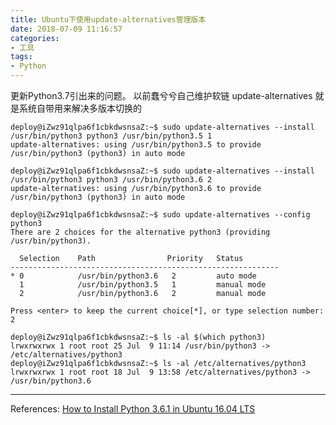 ```yaml
---
title: Ubuntu下使用update-alternatives管理版本
date: 2018-07-09 11:16:57
categories:
- 工具
tags:
- Python
---
```


更新Python3.7引出来的问题。 以前蠢兮兮自己维护软链
update-alternatives 就是系统自带用来解决多版本切换的

<!-- more -->

```shell
deploy@iZwz91qlpa6f1cbkdwsnsaZ:~$ sudo update-alternatives --install /usr/bin/python3 python3 /usr/bin/python3.5 1
update-alternatives: using /usr/bin/python3.5 to provide /usr/bin/python3 (python3) in auto mode

deploy@iZwz91qlpa6f1cbkdwsnsaZ:~$ sudo update-alternatives --install /usr/bin/python3 python3 /usr/bin/python3.6 2
update-alternatives: using /usr/bin/python3.6 to provide /usr/bin/python3 (python3) in auto mode

deploy@iZwz91qlpa6f1cbkdwsnsaZ:~$ sudo update-alternatives --config python3
There are 2 choices for the alternative python3 (providing /usr/bin/python3).

  Selection    Path                Priority   Status
------------------------------------------------------------
* 0            /usr/bin/python3.6   2         auto mode
  1            /usr/bin/python3.5   1         manual mode
  2            /usr/bin/python3.6   2         manual mode

Press <enter> to keep the current choice[*], or type selection number: 2

deploy@iZwz91qlpa6f1cbkdwsnsaZ:~$ ls -al $(which python3)
lrwxrwxrwx 1 root root 25 Jul  9 11:14 /usr/bin/python3 -> /etc/alternatives/python3
deploy@iZwz91qlpa6f1cbkdwsnsaZ:~$ ls -al /etc/alternatives/python3
lrwxrwxrwx 1 root root 18 Jul  9 13:58 /etc/alternatives/python3 -> /usr/bin/python3.6
```

-------
References:
[How to Install Python 3.6.1 in Ubuntu 16.04 LTS](http://ubuntuhandbook.org/index.php/2017/07/install-python-3-6-1-in-ubuntu-16-04-lts/)
